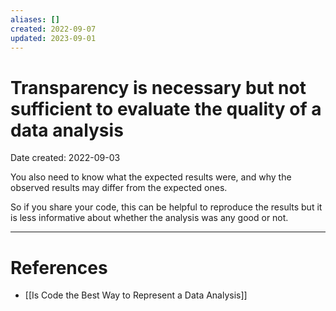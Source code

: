 ```yaml
---
aliases: []
created: 2022-09-07
updated: 2023-09-01
---
```


# Transparency is necessary but not sufficient to evaluate the quality of a data analysis
Date created: 2022-09-03

You also need to know what the expected results were, and why the observed results may differ from the expected ones.

So if you share your code, this can be helpful to reproduce the results but it is less informative about whether the analysis was any good or not.

---
# References
* [[Is Code the Best Way to Represent a Data Analysis]]